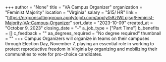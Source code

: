 +++
author = "None"
title = "VA Campus Organizer"
organization = "Feminist Majority"
location = "Virginia"
salary = "$15/ HR"
link = "https://nrgconsultinggroup.applytojob.com/apply/58ztWLpjsg/Feminist-Majority-VA-Campus-Organizer"
sort_date = "2023-10-09"
created_at = "October 9, 2023"
closing_date = "-"
a_job_type = ["Part Time"]
b_benefits = []
c_feedback = ""
aa_degrees_required = "No degree required"
thumbnail = ""
+++
Campus Organizers will organize in teams on their campuses through Election Day, November 7, playing an essential role in working to protect reproductive freedom in Virginia by organizing and mobilizing their communities to vote for pro-choice candidates.